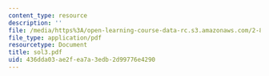 ```yaml
---
content_type: resource
description: ''
file: /media/https%3A/open-learning-course-data-rc.s3.amazonaws.com/2-830j-control-of-manufacturing-processes-sma-6303-spring-2008/436dda03ae2fea7a3edb2d99776e4290_sol3.pdf
file_type: application/pdf
resourcetype: Document
title: sol3.pdf
uid: 436dda03-ae2f-ea7a-3edb-2d99776e4290
---
```

